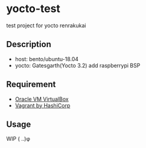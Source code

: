 # yocto-test
test project for yocto renrakukai

## Description
- host: bento/ubuntu-18.04
- yocto: Gatesgarth(Yocto 3.2) add raspberrypi BSP

## Requirement
- [Oracle VM VirtualBox](https://www.virtualbox.org/)
- [Vagrant by HashiCorp](https://www.vagrantup.com/)

## Usage
WIP ( ..)φ
